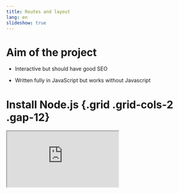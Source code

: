 ```yaml
---
title: Routes and layout
lang: en
slideshow: true
---
```


# Aim of the project

- Interactive but should have good SEO

- Written fully in JavaScript but works without Javascript

# Install Node.js {.grid .grid-cols-2 .gap-12}

<Iframe src="https://nodejs.org/en" class="w-full h-full border rounded-xl shadow-xl" />

::: col
### Instructions

- Go to <https://nodejs.org/>
- Download Node.js (LTS version)

:::: info
Node.js is a JavaScript interpreter.
It allows your computer to understand and run JavaScript (outside of the browser).
::::
:::

# Install Visual Studio Code and the Svelte extension {.flex .gap-12}

![](/images/svelte-vs-code-extension.png)

::::: col
### Instructions

- Go to <https://code.visualstudio.com/Download>
- Download the binary associated with your operating system
- Install VS Code
- Open VS Code
- Click on the icon with four squares on the left (see image)
- Search *Svelte for VS Code*
- Install the "Svelte for VS Code" extension coming from *svelte.dev*

::: info
Visual Studio Code is a popular open-source Integrade Development Environment (IDE).
We will use it to write JavaScript code.
:::
:::::

# Install SvelteKit {.flex .gap-12}

![Setting up dogder, a Tinder-like application that will allow Lily to find love](/images/sveltekit-install.png){.border .rounded-xl .shadow-lg}

::: column
- Open a terminal (e.g. Powershell or in VS Code)
- Have a look at the screenshot on the left and run the following commands
  (the lines starting with `#` are comments and need not be run)

```bash
# You can change that path
# to wherever you want
cd Documents/BA/Web_Architecture/Project

# Replace my-app by the name of your app
# Options: SvelteKit minimal, no type-checking
# Don't add anything to the project, npm as package manager
npx sv create my-app
```

:::: info
This installs SvelteKit,
a JavaScript framework that allows you to create websites.
It is a more beginner-friendly alternative to the more famous React/Next.js or Angular/Analog.
::::
:::

# Open your project {.w-1--2}

- Open VS Code
- `File` > `Open Folder` and select your app
- `Terminal` > `New Terminal`
- In the terminal that you've just opened, type `npm run dev -- --open`

# Routing

TODO

# Layout

TODO